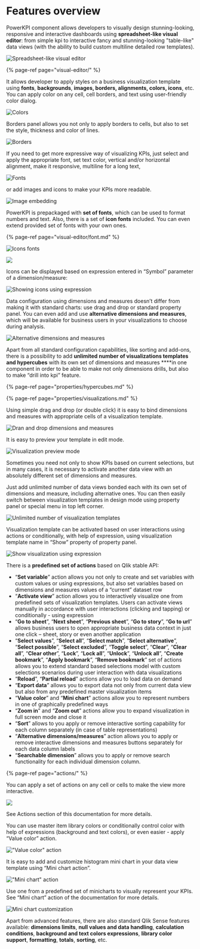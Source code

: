 # Features overview

PowerKPI component allows developers to visually design stunning-looking, responsive and interactive dashboards using **spreadsheet-like visual editor**: from simple kpi to interactive fancy and stunning-looking "table-like" data views \(with the ability to build custom multiline detailed row templates\).

![Spreadsheet-like visual editor](.gitbook/assets/features1.png)

{% page-ref page="visual-editor/" %}

It allows developer to apply styles on a business visualization template using **fonts**, **backgrounds**, **images, borders, alignments, colors, icons**, etc. You can apply color on any cell, cell borders, and text using user-friendly color dialog.

![Colors](.gitbook/assets/features2.png)

Borders panel allows you not only to apply borders to cells, but also to set the style, thickness and color of lines.

![Borders](.gitbook/assets/features3.png)

If you need to get more expressive way of visualizing KPIs, just select and apply the appropriate font, set text color, vertical and/or horizontal alignment, make it responsive, multiline for a long text,

![Fonts](.gitbook/assets/features4.png)

or add images and icons to make your KPIs more readable.

![Image embedding](.gitbook/assets/features5.png)

PowerKPI is prepackaged with **set of fonts**, which can be used to format numbers and text. Also, there is a set of **icon fonts** included. You can even extend provided set of fonts with your own ones.

{% page-ref page="visual-editor/font.md" %}

![Icons fonts](.gitbook/assets/features7.png)

![](.gitbook/assets/features6.png)

Icons can be displayed based on expression entered in “Symbol” parameter of a dimension/measure:

![Showing icons using expression](.gitbook/assets/features8.png)

Data configuration using dimensions and measures doesn’t differ from making it with standard charts: use drag and drop or standard property panel. You can even add and use **alternative dimensions and measures**, which will be available for business users in your visualizations to choose during analysis.

![Alternative dimensions and measures](.gitbook/assets/features9.png)

Apart from all standard configuration capabilities, like sorting and add-ons, there is a possibility to add **unlimited number of visualizations templates and hypercubes** with its own set of dimensions and measures ****in one component in order to be able to make not only dimensions drills, but also to make “drill into kpi” feature.

{% page-ref page="properties/hypercubes.md" %}

{% page-ref page="properties/visualizations.md" %}

Using simple drag and drop \(or double click\) it is easy to bind dimensions and measures with appropriate cells of a visualization template.

![Dran and drop dimensions and measures](.gitbook/assets/features10.png)

It is easy to preview your template in edit mode.

![Visualization preview mode](.gitbook/assets/features11.png)

  
Sometimes you need not only to show KPIs based on current selections, but in many cases, it is necessary to activate another data view with an absolutely different set of dimensions and measures.

Just add unlimited number of data views bonded each with its own set of dimensions and measure, including alternative ones. You can then easily switch between visualization templates in design mode using property panel or special menu in top left corner.

![Unlimited number of visualization templates](.gitbook/assets/features12.png)

Visualization template can be activated based on user interactions using actions or conditionally, with help of expression, using visualization template name in “Show” property of property panel.

![Show visualization using expression](.gitbook/assets/features13.png)

 There is a **predefined set of actions** based on Qlik stable API:

*  “**Set variable**” action allows you not only to create and set variables with custom values or using expressions, but also set variables based on dimensions and measures values of a “current” dataset row
* “**Activate view**” action allows you to interactively visualize one from predefined sets of visualization templates. Users can activate views manually in accordance with user interactions \(clicking and tapping\) or conditionally - using expression
* “**Go to sheet**”, “**Next sheet**”, “**Previous sheet**”, “**Go to story**”, “**Go to url**” allows business users to open appropriate business data context in just one click – sheet, story or even another application
* “**Select values**”, “**Select all**”, “**Select match**”, “**Select alternative**”, “**Select possible**”, “**Select excluded**”,  “**Toggle select**”, “**Clear**”, “**Clear all**”, “**Clear other**”, “**Lock**”, “**Lock all**”, “**Unlock**”, “**Unlock all**”, “**Create bookmark**”, “**Apply bookmark**”, “**Remove bookmark**” set of actions allows you to extend standard based selections model with custom selections scenarios during user interaction with  data visualizations
* “**Reload**”, “**Partial reload**” actions allow you to load data on demand
* “**Export data**” allows you to export data not only from current data view but also from any predefined master visualization items
* “**Value color**” and “**Mini chart**” actions allow you to represent numbers in one of graphically predefined ways
* “**Zoom in**” and “**Zoom out**” actions allow you to expand visualization in full screen mode and close it
* “**Sort**” allows to you apply or remove interactive sorting capability for each column separately \(in case of table representations\)
* “**Alternative dimensions/measures**” action allows you to apply or remove interactive dimensions and measures buttons separately for each data column labels
* “**Searchable dimension**” allows you to apply or remove search functionality for each individual dimension column.

{% page-ref page="actions/" %}

You can apply a set of actions on any cell or cells to make the view more interactive. 

![](.gitbook/assets/features14.png)

See Actions section of this documentation for more details.

You can use master item library colors or conditionally control color with help of expressions \(background and text colors\), or even easier - apply “Value color” action.

![&quot;Value color&quot; action](.gitbook/assets/features15.png)



It is easy to add and customize histogram mini chart in your data view template using “Mini chart action”.

![&quot;Mini chart&quot; action](.gitbook/assets/features16.png)

Use one from a predefined set of minicharts to visually represent your KPIs. See “Mini chart” action of the documentation for more details.

![Mini chart customization](.gitbook/assets/features17.png)

Apart from advanced features, there are also standard Qlik Sense features available: **dimensions limits**, **null values and data handling**, **calculation conditions**, **background and text colors expressions**, **library color support**, **formatting**, **totals**, **sorting**, etc.

